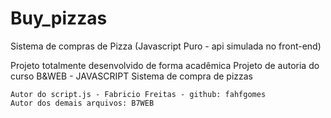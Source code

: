 # Buy_pizzas
Sistema de compras de Pizza (Javascript Puro - api simulada no front-end)

Projeto totalmente desenvolvido de forma acadêmica
    Projeto de autoria do curso B&WEB - JAVASCRIPT
    Sistema de compra de pizzas

    Autor do script.js - Fabricio Freitas - github: fahfgomes
    Autor dos demais arquivos: B7WEB
